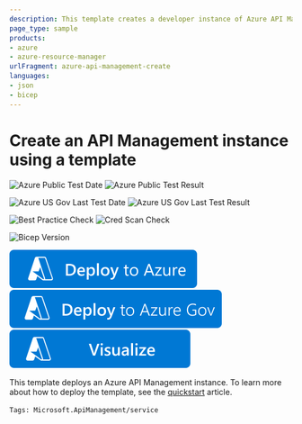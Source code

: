 ```yaml
---
description: This template creates a developer instance of Azure API Management
page_type: sample
products:
- azure
- azure-resource-manager
urlFragment: azure-api-management-create
languages:
- json
- bicep
---
```

# Create an API Management instance using a template

![Azure Public Test Date](https://azurequickstartsservice.blob.core.windows.net/badges/quickstarts/microsoft.apimanagement/azure-api-management-create/PublicLastTestDate.svg)
![Azure Public Test Result](https://azurequickstartsservice.blob.core.windows.net/badges/quickstarts/microsoft.apimanagement/azure-api-management-create/PublicDeployment.svg)

![Azure US Gov Last Test Date](https://azurequickstartsservice.blob.core.windows.net/badges/quickstarts/microsoft.apimanagement/azure-api-management-create/FairfaxLastTestDate.svg)
![Azure US Gov Last Test Result](https://azurequickstartsservice.blob.core.windows.net/badges/quickstarts/microsoft.apimanagement/azure-api-management-create/FairfaxDeployment.svg)

![Best Practice Check](https://azurequickstartsservice.blob.core.windows.net/badges/quickstarts/microsoft.apimanagement/azure-api-management-create/BestPracticeResult.svg)
![Cred Scan Check](https://azurequickstartsservice.blob.core.windows.net/badges/quickstarts/microsoft.apimanagement/azure-api-management-create/CredScanResult.svg)

![Bicep Version](https://azurequickstartsservice.blob.core.windows.net/badges/quickstarts/microsoft.apimanagement/azure-api-management-create/BicepVersion.svg)

[![Deploy To Azure](https://raw.githubusercontent.com/Azure/azure-quickstart-templates/master/1-CONTRIBUTION-GUIDE/images/deploytoazure.svg?sanitize=true)](https://portal.azure.com/#create/Microsoft.Template/uri/https%3A%2F%2Fraw.githubusercontent.com%2FAzure%2Fazure-quickstart-templates%2Fmaster%2Fquickstarts%2Fmicrosoft.apimanagement%2Fazure-api-management-create%2Fazuredeploy.json)
[![Deploy To Azure US Gov](https://raw.githubusercontent.com/Azure/azure-quickstart-templates/master/1-CONTRIBUTION-GUIDE/images/deploytoazuregov.svg?sanitize=true)](https://portal.azure.us/#create/Microsoft.Template/uri/https%3A%2F%2Fraw.githubusercontent.com%2FAzure%2Fazure-quickstart-templates%2Fmaster%2Fquickstarts%2Fmicrosoft.apimanagement%2Fazure-api-management-create%2Fazuredeploy.json)
[![Visualize](https://raw.githubusercontent.com/Azure/azure-quickstart-templates/master/1-CONTRIBUTION-GUIDE/images/visualizebutton.svg?sanitize=true)](http://armviz.io/#/?load=https%3A%2F%2Fraw.githubusercontent.com%2FAzure%2Fazure-quickstart-templates%2Fmaster%2Fquickstarts%2Fmicrosoft.apimanagement%2Fazure-api-management-create%2Fazuredeploy.json)

This template deploys an Azure API Management instance. To learn more about how to deploy the template, see the [quickstart](https://docs.microsoft.com/azure/api-management/quickstart-arm-template) article.

`Tags: Microsoft.ApiManagement/service`
